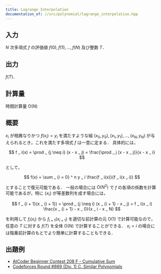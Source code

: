 ```yaml
---
title: Lagrange Interpolation
documentation_of: //src/polynomial/lagrange_interpolation.hpp
---
```


## 入力

$N$ 次多項式 $f$ の評価値 $f(0), f(1), \dots , f(N)$ 及び整数 $T$．

## 出力

$f(T)$．

## 計算量

時間計算量 $\mathrm{O}(N)$

## 概要
$x _ i$ が相異なりかつ $f(x _ i) = y _ i$ を満たすような組 $(x _ 0, y _ 0), (x _ 1, y _ 1), \dots , (x _ N, y _ N)$ が与えられるとき，これを満たす多項式 $f$ は一意に定まる．
具体的には，

$$
f _ i(x) = \prod _ {j \neq i} (x - x _ j) = \frac{\prod _ j (x - x _ j)}{x - x _ i}
$$

として，

$$
f(x) = \sum _ {i = 0} ^ n y _ i \frac{f _ i(x)}{f _ i(x _ i)}
$$

とすることで復元可能である．
一般の場合には $\mathrm{O}(N ^ 2)$ で $f$ の各項の係数を計算可能であるが，特に $\lbrace x _ i \rbrace$ が等差数列を成す場合には，

$$
f _ {i + 1}(x _ {i + 1}) = \prod _ {j \neq i} (x _ {i + 1} - x _ j) = f _ i(x _ i) \frac{x _ {i + 1} - x _ 0}{x _ i - x _ N}
$$

を利用して $f _ i(x _ i)$ から $f _ {i + 1}(x _ {i + 1})$ を適切な前計算の元 $\mathrm{O}(1)$ で計算可能なので，任意の $T$ に対する $f(T)$ を全体 $\mathrm{O}(N)$ で計算することができる．
$x _ i = i$ の場合には階乗前計算のもとでより簡単に計算することもできる．

## 出題例
- [AtCoder Beginner Contest 208 F - Cumulative Sum](https://atcoder.jp/contests/abc208/tasks/abc208_f)
- [Codeforces Round #869 (Div. 1) C. Similar Polynomials](https://codeforces.com/contest/1817/problem/C)